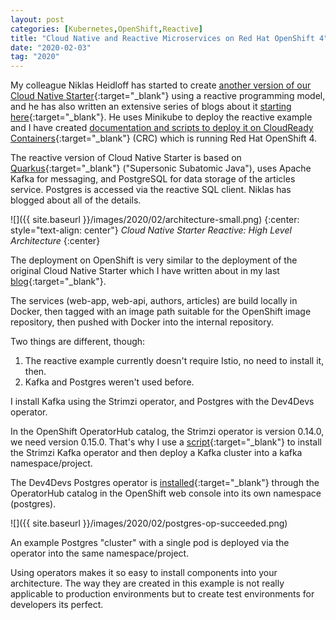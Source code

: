 ```yaml
---
layout: post
categories: [Kubernetes,OpenShift,Reactive]
title: "Cloud Native and Reactive Microservices on Red Hat OpenShift 4"
date: "2020-02-03"
tag: "2020"
---
```


My colleague Niklas Heidloff has started to create [another version of our Cloud Native Starter](https://github.com/IBM/cloud-native-starter/tree/master/reactive#reactive-java-microservices){:target="_blank"} using a reactive programming model, and he has also written an extensive series of blogs about it [starting here](http://heidloff.net/article-development-reactive-applications-quarkus/){:target="_blank"}. He uses Minikube to deploy the reactive example and I have created [documentation and scripts to deploy it on CloudReady Containers](https://github.com/IBM/cloud-native-starter/blob/master/reactive/documentation/OpenShift4.md#reactive-java-microservices-on-openshift-4){:target="_blank"} (CRC) which is running Red Hat OpenShift 4.

The reactive version of Cloud Native Starter is based on [Quarkus](https://quarkus.io/){:target="_blank"} ("Supersonic Subatomic Java"), uses Apache Kafka for messaging, and PostgreSQL for data storage of the articles service. Postgres is accessed via the reactive SQL client. Niklas has blogged about all of the details.

![]({{ site.baseurl }}/images/2020/02/architecture-small.png)
{:center: style="text-align: center"}
_Cloud Native Starter Reactive: High Level Architecture_
{:center}


The deployment on OpenShift is very similar to the deployment of the original Cloud Native Starter which I have written about in my last [blog](https://haralduebele.github.io/2020/01/23/cloud-native-starter-on-red-hat-openshift-4/){:target="_blank"}.

The services (web-app, web-api, authors, articles) are build locally in Docker, then tagged with an image path suitable for the OpenShift image repository, then pushed with Docker into the internal repository.

Two things are different, though:

1. The reactive example currently doesn't require Istio, no need to install it, then.
2. Kafka and Postgres weren't used before.

I install Kafka using the Strimzi operator, and Postgres with the Dev4Devs operator.

In the OpenShift OperatorHub catalog, the Strimzi operator is version 0.14.0, we need version 0.15.0. That's why I use a [script](https://github.com/IBM/cloud-native-starter/blob/master/reactive/os4-scripts/deploy-kafka.sh){:target="_blank"} to install the Strimzi Kafka operator and then deploy a Kafka cluster into a kafka namespace/project.

The Dev4Devs Postgres operator is [installed](https://github.com/IBM/cloud-native-starter/blob/master/reactive/documentation/OpenShift4.md#4-install-postgresql){:target="_blank"} through the OperatorHub catalog in the OpenShift web console into its own namespace (postgres).

![]({{ site.baseurl }}/images/2020/02/postgres-op-succeeded.png)

An example Postgres "cluster" with a single pod is deployed via the operator into the same namespace/project.

Using operators makes it so easy to install components into your architecture. The way they are created in this example is not really applicable to production environments but to create test environments for developers its perfect.
